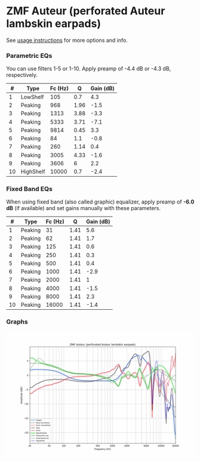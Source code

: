 # ZMF Auteur (perforated Auteur lambskin earpads)
See [usage instructions](https://github.com/jaakkopasanen/AutoEq#usage) for more options and info.

### Parametric EQs
You can use filters 1-5 or 1-10. Apply preamp of -4.4 dB or -4.3 dB, respectively.

|   # | Type      |   Fc (Hz) |    Q |   Gain (dB) |
|-----|-----------|-----------|------|-------------|
|   1 | LowShelf  |       105 | 0.7  |         4.3 |
|   2 | Peaking   |       968 | 1.96 |        -1.5 |
|   3 | Peaking   |      1313 | 3.88 |        -3.3 |
|   4 | Peaking   |      5333 | 3.71 |        -7.1 |
|   5 | Peaking   |      9814 | 0.45 |         3.3 |
|   6 | Peaking   |        84 | 1.1  |        -0.8 |
|   7 | Peaking   |       260 | 1.14 |         0.4 |
|   8 | Peaking   |      3005 | 4.33 |        -1.6 |
|   9 | Peaking   |      3606 | 6    |         2.2 |
|  10 | HighShelf |     10000 | 0.7  |        -2.4 |

### Fixed Band EQs
When using fixed band (also called graphic) equalizer, apply preamp of **-6.0 dB** (if available) and set gains manually with these parameters.

|   # | Type    |   Fc (Hz) |    Q |   Gain (dB) |
|-----|---------|-----------|------|-------------|
|   1 | Peaking |        31 | 1.41 |         5.6 |
|   2 | Peaking |        62 | 1.41 |         1.7 |
|   3 | Peaking |       125 | 1.41 |         0.6 |
|   4 | Peaking |       250 | 1.41 |         0.3 |
|   5 | Peaking |       500 | 1.41 |         0.4 |
|   6 | Peaking |      1000 | 1.41 |        -2.9 |
|   7 | Peaking |      2000 | 1.41 |         1   |
|   8 | Peaking |      4000 | 1.41 |        -1.5 |
|   9 | Peaking |      8000 | 1.41 |         2.3 |
|  10 | Peaking |     16000 | 1.41 |        -1.4 |

### Graphs
![](./ZMF%20Auteur%20(perforated%20Auteur%20lambskin%20earpads).png)

